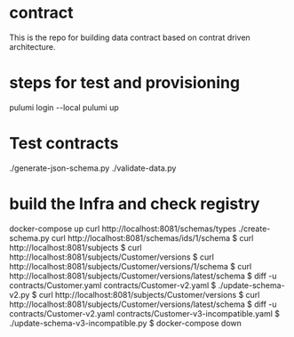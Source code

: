 # contract
This is the repo for building data contract based on contrat driven architecture.

# steps for test and provisioning

pulumi login --local
pulumi up

# Test contracts
./generate-json-schema.py
./validate-data.py

# build the Infra and check registry
docker-compose up
curl http://localhost:8081/schemas/types
./create-schema.py
curl http://localhost:8081/schemas/ids/1/schema
$ curl http://localhost:8081/subjects
$ curl http://localhost:8081/subjects/Customer/versions
$ curl http://localhost:8081/subjects/Customer/versions/1/schema
$ curl http://localhost:8081/subjects/Customer/versions/latest/schema
$ diff -u contracts/Customer.yaml contracts/Customer-v2.yaml
$ ./update-schema-v2.py
$ curl http://localhost:8081/subjects/Customer/versions
$ curl http://localhost:8081/subjects/Customer/versions/latest/schema
$ diff -u contracts/Customer-v2.yaml contracts/Customer-v3-incompatible.yaml
$ ./update-schema-v3-incompatible.py
$ docker-compose down
